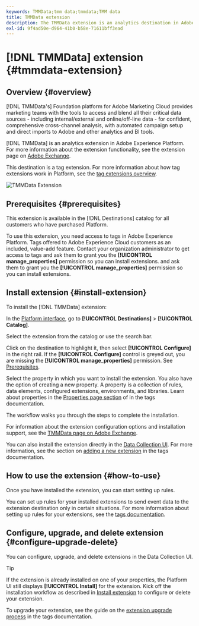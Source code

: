 ```yaml
---
keywords: TMMData;tmm data;tmmdata;TMM data
title: TMMData extension
description: The TMMData extension is an analytics destination in Adobe Experience Platform. For more information about the extension functionality, see the extension page on Adobe Exchange.
exl-id: 9f4ad50e-d964-41b0-b58e-71611bff3ead
---
```

# [!DNL TMMData] extension {#tmmdata-extension}

## Overview {#overview}

[!DNL TMMData's] Foundation platform for Adobe Marketing Cloud provides marketing teams with the tools to access and blend all their critical data sources - including internal/external and online/off-line data - for confident, comprehensive cross-channel analysis, with automated campaign setup and direct imports to Adobe and other analytics and BI tools.

[!DNL TMMData] is an analytics extension in Adobe Experience Platform. For more information about the extension functionality, see the extension page on [Adobe Exchange](hhttps://exchange.adobe.com/experiencecloud.details.100148.tmmdata-foundation-platform.html).

This destination is a tag extension. For more information about how tag extensions work in Platform, see the [tag extensions overview](../launch-extensions/overview.md).

![TMMData Extension](../../assets/catalog/analytics/tmmdata/catalog.png)

## Prerequisites {#prerequisites}

This extension is available in the [!DNL Destinations] catalog for all customers who have purchased Platform.

To use this extension, you need access to tags in Adobe Experience Platform. Tags offered to Adobe Experience Cloud customers as an included, value-add feature. Contact your organization administrator to get access to tags and ask them to grant you the **[!UICONTROL manage_properties]** permission so you can install extensions. and ask them to grant you the **[!UICONTROL manage_properties]** permission so you can install extensions.

## Install extension {#install-extension}

To install the [!DNL TMMData] extension:

In the [Platform interface](http://platform.adobe.com/), go to **[!UICONTROL Destinations]** > **[!UICONTROL Catalog]**.

Select the extension from the catalog or use the search bar.

Click on the destination to highlight it, then select **[!UICONTROL Configure]** in the right rail. If the **[!UICONTROL Configure]** control is greyed out, you are missing the **[!UICONTROL manage_properties]** permission. See [Prerequisites](#prerequisites).

Select the property in which you want to install the extension. You also have the option of creating a new property. A property is a collection of rules, data elements, configured extensions, environments, and libraries. Learn about properties in the [Properties page section](../../../tags/ui/administration/companies-and-properties.md#properties-page) of in the tags documentation.

The workflow walks you through the steps to complete the installation. 

For information about the extension configuration options and installation support, see the [TMMData page on Adobe Exchange](https://exchange.adobe.com/experiencecloud.details.100148.tmmdata-foundation-platform.html).

You can also install the extension directly in the [Data Collection UI](https://experience.adobe.com/#/data-collection/). For more information, see the section on [adding a new extension](../../../tags/ui/managing-resources/extensions/overview.md#add-a-new-extension) in the tags documentation.

## How to use the extension {#how-to-use}

Once you have installed the extension, you can start setting up rules.

You can set up rules for your installed extensions to send event data to the extension destination only in certain situations. For more information about setting up rules for your extensions, see the [tags documentation](../../../tags/ui/managing-resources/rules.md).

## Configure, upgrade, and delete extension {#configure-upgrade-delete}

You can configure, upgrade, and delete extensions in the Data Collection UI.

>[!TIP]
>
>If the extension is already installed on one of your properties, the Platform UI still displays **[!UICONTROL Install]** for the extension. Kick off the installation workflow as described in [Install extension](#install-extension) to configure or delete your extension.

To upgrade your extension, see the guide on the [extension upgrade process](../../../tags/ui/managing-resources/extensions/extension-upgrade.md) in the tags documentation.
